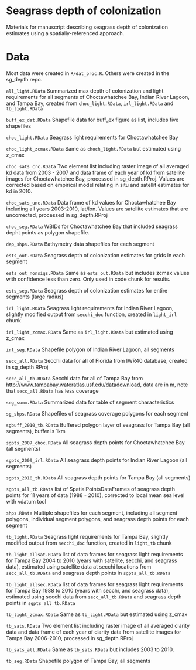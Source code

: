 # Seagrass depth of colonization

Materials for manuscript describing seagrass depth of colonization estimates using a spatially-referenced approach.

# Data

Most data were created in `R/dat_proc.R`.  Others were created in the sg_depth repo.  

`all_light.RData` Summarized max depth of colonization and light requirements for all segments of Choctawhatchee Bay, Indian River Lagoon, and Tampa Bay, created from `choc_light.RData`, `irl_light.RData` and `tb_light.RData`

`buff_ex_dat.RData` Shapefile data for buff_ex figure as list, includes five shapefiles

`choc_light.RData` Seagrass light requirements for Choctawhatchee Bay

`choc_light_zcmax.RData` Same as `choch_light.RData` but estimated using z_cmax

`choc_sats_crc.RData` Two element list including raster image of all averaged kd data from 2003 - 2007 and data frame of each year of kd from satellite images for Choctawhatchee Bay, processed in sg_depth.RProj. Values are corrected based on empirical model relating in situ and satellit estimates for kd in 2010.  

`choc_sats_unc.RData` Data frame of kd values for Choctawhatchee Bay including all years 2003-2010, lat/lon.  Values are satellite estimates that are uncorrected, processed in sg_depth.RProj

`choc_seg.RData` WBIDs for Choctawhatchee Bay that included seagrass depht points as polygon shapefile.

`dep_shps.RData` Bathymetry data shapefiles for each segment

`ests_out.RData` Seagrass depth of colonization estimates for grids in each segment

`ests_out_nonsigs.RData` Same as `ests_out.RData` but includes zcmax values with confidence less than zero.  Only used in code chunk for results.

`ests_seg.RData` Seagrass depth of colonization estimates for entire segments (large radius)

`irl_light.RData` Seagrass light requirements for Indian River Lagoon, slightly modified output from `secchi_doc` function, created in `light_irl` chunk

`irl_light_zcmax.RData` Same as `irl_light.RData` but estimated using z_cmax

`irl_seg.RData` Shapefile polygon of Indian River Lagoon, all segments

`secc_all.RData` Secchi data for all of Florida from IWR40 database, created in sg_depth.RProj

`secc_all_tb.RData` Secchi data for all of Tampa Bay from http://www.tampabay.wateratlas.usf.edu/datadownload, data are in m, note that `secc_all.RData` has less coverage

`seg_summ.RData` Summarized data for table of segment characteristics

`sg_shps.RData` Shapefiles of seagrass coverage polygons for each segment

`sgbuff_2010_tb.RData` Buffered polygon layer of seagrass for Tampa Bay (all segments), buffer is 1km

`sgpts_2007_choc.RData` All seagrass depth points for Choctawhatchee Bay (all segments)

`sgpts_2009_irl.RData` All seagrass depth points for Indian River Lagoon (all segments)

`sgpts_2010_tb.RData` All seagrass depth points for Tampa Bay (all segments)

`sgpts_all_tb.RData` list of SpatialPointsDataFrames of seagrass depth points for 11 years of data (1988 - 2010), corrected to local mean sea level with vdatum tool

`shps.RData` Multiple shapefiles for each segment, including all segment polygons, individual segment polygons, and seagrass depth points for each segment

`tb_light.RData` Seagrass light requirements for Tampa Bay, slightly modified output from `secchi_doc` function, created in `light_tb` chunk

`tb_light_allsat.RData` list of data frames for seagrass light requirements for Tampa Bay 2004 to 2010 (years with satellite, secchi, and seagrass data), estimated using satellite data at secchi locations from `secc_all_tb.RData` and seagrass depth points in `sgpts_all_tb.RData`

`tb_light_allsec.RData` list of data frames for seagrass light requirements for Tampa Bay 1988 to 2010 (years with secchi, and seagrass data), estimated using secchi data from `secc_all_tb.RData` and seagrass depth points in `sgpts_all_tb.RData`

`tb_light_zcmax.RData` Same as `tb_light.RData` but estimated using z_cmax

`tb_sats.RData` Two element list including raster image of all averaged clarity data and data frame of each year of clarity data from satellite images for Tampa Bay 2006-2010, processed in sg_depth.RProj

`tb_sats_all.RData` Same as `tb_sats.RData` but includes 2003 to 2010.

`tb_seg.RData` Shapefile polygon of Tampa Bay, all segments

